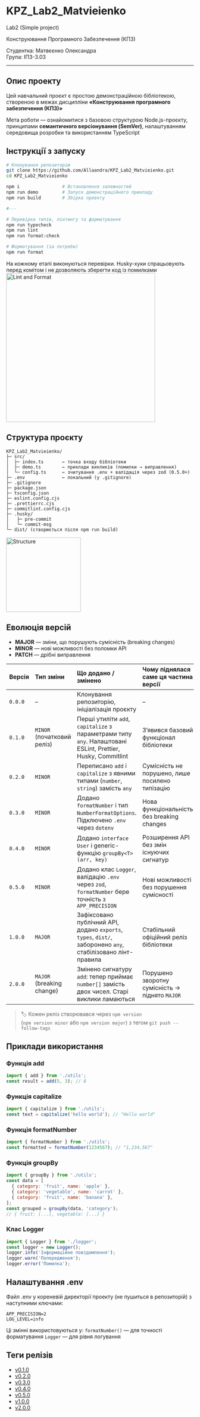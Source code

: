 # KPZ_Lab2_Matvieienko

Lab2 (Simple project)

Конструювання Програмного Забезпечення (КПЗ)

Студентка: Матвєєнко Олександра  
Група: ІПЗ-3.03

---

## Опис проекту

Цей навчальний проєкт є простою демонстраційною бібліотекою, створеною в межах дисципліни **«Конструювання програмного забезпечення (КПЗ)»**

Мета роботи — ознайомитися з базовою структурою Node.js-проєкту, принципами **семантичного версіонування (SemVer)**, налаштуванням середовища розробки та використанням TypeScript

## Інструкції з запуску

```bash
# Клонування репозиторію
git clone https://github.com/Allaandra/KPZ_Lab2_Matvieienko.git
cd KPZ_Lab2_Matvieienko

npm i                # Встановлення залежностей
npm run demo         # Запуск демонстраційного прикладу
npm run build        # Збірка проекту

#---

# Перевірка типів, лінтингу та форматування
npm run typecheck
npm run lint
npm run format:check

# Форматування (за потреби)
npm run format
```

На кожному етапі виконуються перевірки. Husky-хуки спрацьовують перед комітом і не дозволяють зберегти код із помилками  
<img src="screenshots/lint_format.png" width="400" alt="Lint and Format">

## Структура проєкту

```
KPZ_Lab2_Matvieienko/
├─ src/
│  ├─ index.ts       ← точка входу бібліотеки
│  ├─ demo.ts        ← приклади викликів (помилки → виправлення)
│  └─ config.ts      ← зчитування .env + валідація через zod (0.5.0+)
├─ .env              ← локальний (у .gitignore)
├─ .gitignore
├─ package.json
├─ tsconfig.json
├─ eslint.config.cjs
├─ .prettierrc.cjs
├─ commitlint.config.cjs
├─ .husky/
│   ├─ pre-commit
│   └─ commit-msg
└─ dist/ (створюється після npm run build)
```

<img src="screenshots/structure.png" width="200" alt="Structure">

## Еволюція версій

- **MAJOR** — зміни, що порушують сумісність (breaking changes)
- **MINOR** — нові можливості без поломки API
- **PATCH** — дрібні виправлення

| Версія  | Тип зміни                  | Що додано / змінено                                                                                         | Чому піднялася саме ця частина версії           |
| :------ | :------------------------- | :---------------------------------------------------------------------------------------------------------- | :---------------------------------------------- |
| `0.0.0` | –                          | Клонування репозиторію, ініціалізація проєкту                                                               | –                                               |
| `0.1.0` | `MINOR` (початковий реліз) | Перші утиліти `add`, `capitalize` з параметрами типу `any`. Налаштовані ESLint, Prettier, Husky, Commitlint | З’явився базовий функціонал бібліотеки          |
| `0.2.0` | `MINOR`                    | Переписано `add` і `capitalize` з явними типами (`number`, `string`) замість `any`                          | Сумісність не порушено, лише посилено типізацію |
| `0.3.0` | `MINOR`                    | Додано `formatNumber` і тип `NumberFormatOptions`. Підключено `.env` через `dotenv`                         | Нова функціональність без breaking changes      |
| `0.4.0` | `MINOR`                    | Додано `interface User` і generic-функцію `groupBy<T>(arr, key)`                                            | Розширення API без змін існуючих сигнатур       |
| `0.5.0` | `MINOR`                    | Додано клас `Logger`, валідацію `.env` через `zod`, `formatNumber` бере точність з `APP_PRECISION`          | Нові можливості без порушення сумісності        |
| `1.0.0` | `MAJOR`                    | Зафіксовано публічний API, додано `exports`, `types`, `dist/`, заборонено `any`, стабілізовано лінт-правила | Стабільний офіційний реліз бібліотеки           |
| `2.0.0` | `MAJOR` (breaking change)  | Змінено сигнатуру `add`: тепер приймає `number[]` замість двох чисел. Старі виклики ламаються               | Порушено зворотну сумісність → піднято `MAJOR`  |

> 🏷️ Кожен реліз створювався через `npm version`  
> (`npm version minor` або `npm version major`) з тегом `git push --follow-tags`

## Приклади використання

### Функція add

```javascript
import { add } from './utils';
const result = add(5, 3); // 8
```

### Функція capitalize

```javascript
import { capitalize } from './utils';
const text = capitalize('hello world'); // "Hello world"
```

### Функція formatNumber

```javascript
import { formatNumber } from './utils';
const formatted = formatNumber(1234567); // "1,234,567"
```

### Функція groupBy

```javascript
import { groupBy } from './utils';
const data = [
  { category: 'fruit', name: 'apple' },
  { category: 'vegetable', name: 'carrot' },
  { category: 'fruit', name: 'banana' },
];
const grouped = groupBy(data, 'category');
// { fruit: [...], vegetable: [...] }
```

### Клас Logger

```javascript
import { Logger } from './logger';
const logger = new Logger();
logger.info('Інформаційне повідомлення');
logger.warn('Попередження');
logger.error('Помилка');
```

## Налаштування .env

Файл .env у кореневій директорії проекту (не пушиться в репозиторій) з наступними ключами:

```
APP_PRECISION=2
LOG_LEVEL=info
```

Ці змінні використовуються у:
`formatNumber()` — для точності форматування
`Logger` — для рівня логування

## Теги релізів

- [v0.1.0](https://github.com/Allaandra/KPZ_Lab2_Matvieienko/releases/tag/v0.1.0)
- [v0.2.0](https://github.com/Allaandra/KPZ_Lab2_Matvieienko/releases/tag/v0.2.0)
- [v0.3.0](https://github.com/Allaandra/KPZ_Lab2_Matvieienko/releases/tag/v0.3.0)
- [v0.4.0](https://github.com/Allaandra/KPZ_Lab2_Matvieienko/releases/tag/v0.4.0)
- [v0.5.0](https://github.com/Allaandra/KPZ_Lab2_Matvieienko/releases/tag/v0.5.0)
- [v1.0.0](https://github.com/Allaandra/KPZ_Lab2_Matvieienko/releases/tag/v1.0.0)
- [v2.0.0](https://github.com/Allaandra/KPZ_Lab2_Matvieienko/releases/tag/v2.0.0)
